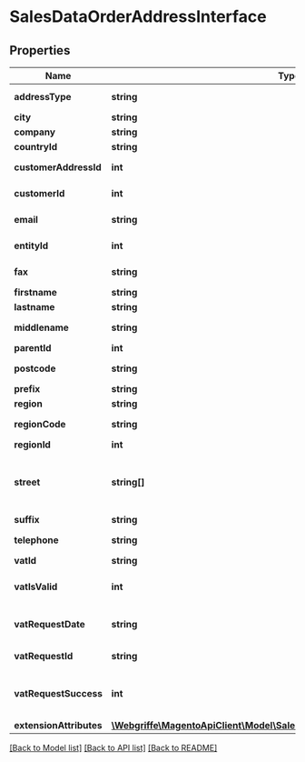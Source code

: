 # SalesDataOrderAddressInterface

## Properties
Name | Type | Description | Notes
------------ | ------------- | ------------- | -------------
**addressType** | **string** | Address type. | 
**city** | **string** | City. | 
**company** | **string** | Company. | [optional] 
**countryId** | **string** | Country ID. | 
**customerAddressId** | **int** | Country address ID. | [optional] 
**customerId** | **int** | Customer ID. | [optional] 
**email** | **string** | Email address. | [optional] 
**entityId** | **int** | Order address ID. | [optional] 
**fax** | **string** | Fax number. | [optional] 
**firstname** | **string** | First name. | 
**lastname** | **string** | Last name. | 
**middlename** | **string** | Middle name. | [optional] 
**parentId** | **int** | Parent ID. | [optional] 
**postcode** | **string** | Postal code. | 
**prefix** | **string** | Prefix. | [optional] 
**region** | **string** | Region. | [optional] 
**regionCode** | **string** | Region code. | [optional] 
**regionId** | **int** | Region ID. | [optional] 
**street** | **string[]** | Array of any street values. Otherwise, null. | [optional] 
**suffix** | **string** | Suffix. | [optional] 
**telephone** | **string** | Telephone number. | 
**vatId** | **string** | VAT ID. | [optional] 
**vatIsValid** | **int** | VAT-is-valid flag value. | [optional] 
**vatRequestDate** | **string** | VAT request date. | [optional] 
**vatRequestId** | **string** | VAT request ID. | [optional] 
**vatRequestSuccess** | **int** | VAT-request-success flag value. | [optional] 
**extensionAttributes** | [**\Webgriffe\MagentoApiClient\Model\SalesDataOrderAddressExtensionInterface**](SalesDataOrderAddressExtensionInterface.md) |  | [optional] 

[[Back to Model list]](../README.md#documentation-for-models) [[Back to API list]](../README.md#documentation-for-api-endpoints) [[Back to README]](../README.md)


